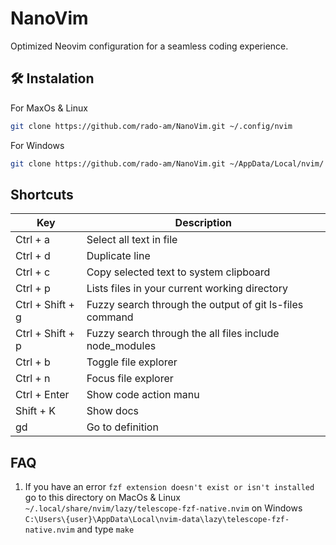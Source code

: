 # NanoVim
Optimized Neovim configuration for a seamless coding experience.

## 🛠️ Instalation

For MaxOs & Linux
```bash
git clone https://github.com/rado-am/NanoVim.git ~/.config/nvim
```

For Windows
```bash
git clone https://github.com/rado-am/NanoVim.git ~/AppData/Local/nvim/
```

## Shortcuts

| Key | Description |
| ------ | ------ |
| Ctrl + a | Select all text in file |
| Ctrl + d | Duplicate line |
| Ctrl + c | Copy selected text to system clipboard |
| Ctrl + p | Lists files in your current working directory |
| Ctrl + Shift + g | Fuzzy search through the output of git ls-files command |
| Ctrl + Shift + p | Fuzzy search through the all files include node_modules |
| Ctrl + b | Toggle file explorer |
| Ctrl + n | Focus file explorer |
| Ctrl + Enter | Show code action manu |
| Shift + K | Show docs |
| gd | Go to definition |

## FAQ
1. If you have an error `fzf extension doesn't exist or isn't installed` go to this directory
on MacOs & Linux
`~/.local/share/nvim/lazy/telescope-fzf-native.nvim`
on Windows
`C:\Users\{user}\AppData\Local\nvim-data\lazy\telescope-fzf-native.nvim`
and type `make`
